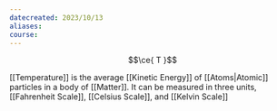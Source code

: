 ```yaml
---
datecreated: 2023/10/13
aliases: 
course:
---
```

$$\ce{ T }$$

[[Temperature]] is the average [[Kinetic Energy]] of [[Atoms|Atomic]] particles in a body of [[Matter]]. It can be measured in three units, [[Fahrenheit Scale]], [[Celsius Scale]], and [[Kelvin Scale]]